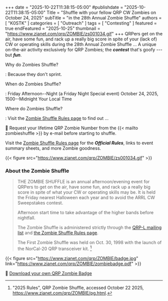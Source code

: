 +++
date = "2025-10-22T11:38:15-05:00"
#publishdate = "2025-10-22T11:38:15-05:00"
Title = "Shuffle with your fellow QRP CW Zombies on October 24, 2025"
subTitle = "in the 28th Annual Zombie Shuffle"
authors = [ "K0STK" ]
categories = [ "Outreach" ]
tags = [ "Contesting" ]
featured = true 
endFeatured = "2025-10-25"
thumbnail = "https://www.zianet.com/qrp/ZOMBIE/zs001034.gif"
+++
QRPers get on the air, have some fun, and rack up a really big score in
spite of your (lack of) CW or operating skills during the 28th Annual Zombie
Shuffle ... A unique on-the-air activity exclusively for QRP Zombies;
the ***contest*** that's goofy --- but ***fun***.
<!--more-->

Why do Zombies Shuffle?

: Because they don't sprint.

When do Zombies Shuffle?

: Friday Afternoon--Night (a Friday Night Special event) October 24,
2025, 1500--Midnight Your Local Time

Where do Zombies Shuffle?

: Visit the [Zombie Shuffle Rules page][site] to find out ...

:zombie: Request your lifetime QRP Zombie Number from the
{{< mailto zombieshuffle >}} by e-mail before starting to shuffle.

Visit the [Zombie Shuffle Rules page][site] for the ***Official Rules***, links to event summary sheets, and more Zombie goodness.

{{< figure src="https://www.zianet.com/qrp/ZOMBIE/zs001034.gif" >}}

### About the Zombie Shuffle

>THE ZOMBIE SHUFFLE is an annual afternoon/evening event for QRPers to
>get on the air, have some fun, and rack up a really big score in spite
>of what your CW or operating skills may be. It is held the Friday
>nearest Halloween each year and to avoid the ARRL CW Sweepstakes
>contest.
>
>Afternoon start time to take advantage of the higher bands before
>nightfall.
>
>The Zombie Shuffle is administered strictly through the [QRP-L mailing
>list][list] and [the Zombie Shuffle Rules page][site].
>
>The First Zombie Shuffle was held on Oct. 30, 1998 with the launch of
>the NorCal-20 QRP transceiver kit. [^1]

[^1]: "2025 Rules", QRP Zombie Shuffle, accessed October 22 2025, https://www.zianet.com/qrp/ZOMBIE/pg.html.


{{< figure src="https://www.zianet.com/qrp/ZOMBIE/badge.jpg" link="https://www.zianet.com/qrp/ZOMBIE/zombiebadge.pdf" >}}

:zombie: [Download your own QRP Zombie Badge][badge]

[list]: https://mailman.qth.net/mailman/listinfo/qrp-l
[site]: https://www.zianet.com/qrp/ZOMBIE/pg.html
[badge]: https://www.zianet.com/qrp/ZOMBIE/zombiebadge.pdf
